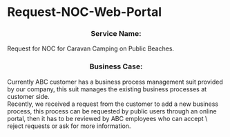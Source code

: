 # Request-NOC-Web-Portal
<h3><center>Service Name:</center></h3>
Request for NOC for Caravan Camping on Public Beaches. 
<h3><center>Business Case:</center></h3>
Currently ABC customer has a business process management suit provided by our company, this suit manages the existing business processes at customer side. 
<br>
Recently, we received a request from the customer to add a new business process, this process can be requested by public users through an online portal, then it has to be reviewed by ABC employees who can accept \ reject requests or ask for more information.



